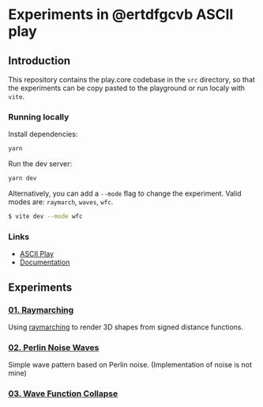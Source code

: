# Experiments in @ertdfgcvb ASCII play 

## Introduction

This repository contains the play.core codebase in the `src` directory, so that the experiments can be copy pasted to the playground or run localy with `vite`.

### Running locally

Install dependencies:

```bash
yarn
```

Run the dev server:

```bash
yarn dev
```

Alternatively, you can add a `--mode` flag to change the experiment. Valid modes are: `raymarch`, `waves`, `wfc`.

```bash
$ vite dev --mode wfc
```



### Links
- [ASCII Play](https://play.ertdfgcvb.xyz)
- [Documentation](https://play.ertdfgcvb.xyz/abc.html)

## Experiments

### [01. Raymarching](experiments/01-raymarch.js)
Using [raymarching](https://en.wikipedia.org/wiki/Raymarching) to render 3D shapes from signed distance functions.

### [02. Perlin Noise Waves](experiments/02-waves.js)
Simple wave pattern based on Perlin noise. (Implementation of noise is not mine)

### [03. Wave Function Collapse](experiments/03-wfc.js)


